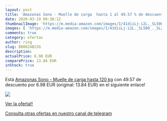 ```yaml
---
layout: post
title: 'Amazonas Sono - Muelle de carga  hasta 1 al 49.57 % de descuento'
date: 2020-03-19 09:38:12
thumbnailImage: 'https://m.media-amazon.com/images/I/41diiLj-i2L._SL500_._SL200_.jpg'
images: [ 'https://m.media-amazon.com/images/I/41diiLj-i2L._SL500_._SL200_.jpg' ]
comments: true
category: ofertas
author: ring
slug: B00024BJ3G
description:
actualPrice: 6.98 EUR
comparePrice: 13.84 EUR
inStock: true
---
```


Está [Amazonas Sono - Muelle de carga  hasta 120 kg](https://www.amazon.com/dp/B00024BJ3G/?tag=redken08-20) con 49.57 de descuento por 6.98 EUR (original: 13.84 EUR) en el siguiente enlace!

[![](https://m.media-amazon.com/images/I/41diiLj-i2L._SL500_._SL200_.jpg)](https://www.amazon.com/dp/B00024BJ3G/?tag=redken08-20)

[Ver la oferta!!](https://www.amazon.com/dp/B00024BJ3G/?tag=redken08-20)

[Consulta otras ofertas en nuestro canal de telegram](https://t.me/s/ofertas25)
